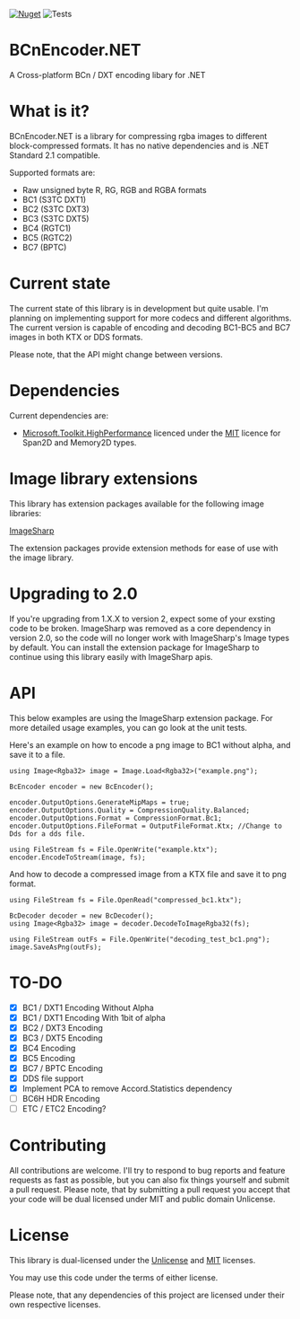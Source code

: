 [![Nuget](https://img.shields.io/nuget/v/BCnEncoder.Net)](https://www.nuget.org/packages/BCnEncoder.Net/)
![Tests](https://github.com/Nominom/BCnEncoder.NET/workflows/Tests/badge.svg)

# BCnEncoder.NET
A Cross-platform BCn / DXT encoding libary for .NET

# What is it?
BCnEncoder.NET is a library for compressing rgba images to different block-compressed formats. It has no native dependencies and is .NET Standard 2.1 compatible.

Supported formats are:
 - Raw unsigned byte R, RG, RGB and RGBA formats
 - BC1 (S3TC DXT1)
 - BC2 (S3TC DXT3)
 - BC3 (S3TC DXT5)
 - BC4 (RGTC1)
 - BC5 (RGTC2)
 - BC7 (BPTC)

# Current state
The current state of this library is in development but quite usable. I'm planning on implementing support for more codecs and 
different algorithms. The current version is capable of encoding and decoding BC1-BC5 and BC7 images in both KTX or DDS formats.

Please note, that the API might change between versions.
# Dependencies
Current dependencies are:
* [Microsoft.Toolkit.HighPerformance](https://github.com/windows-toolkit/WindowsCommunityToolkit) licenced under the [MIT](https://opensource.org/licenses/MIT) licence for Span2D and Memory2D types.

# Image library extensions
This library has extension packages available for the following image libraries:

[ImageSharp](https://www.nuget.org/packages/BCnEncoder.Net.ImageSharp/)

The extension packages provide extension methods for ease of use with the image library.

# Upgrading to 2.0

If you're upgrading from 1.X.X to version 2, expect some of your exsting code to be broken. ImageSharp was removed as a core dependency in version 2.0, so the code will no longer work with ImageSharp's Image types by default. You can install the extension package for ImageSharp to continue using this library easily with ImageSharp apis.

# API
This below examples are using the ImageSharp extension package. For more detailed usage examples, you can go look at the unit tests. 

Here's an example on how to encode a png image to BC1 without alpha, and save it to a file.
```CSharp
using Image<Rgba32> image = Image.Load<Rgba32>("example.png");

BcEncoder encoder = new BcEncoder();

encoder.OutputOptions.GenerateMipMaps = true;
encoder.OutputOptions.Quality = CompressionQuality.Balanced;
encoder.OutputOptions.Format = CompressionFormat.Bc1;
encoder.OutputOptions.FileFormat = OutputFileFormat.Ktx; //Change to Dds for a dds file.

using FileStream fs = File.OpenWrite("example.ktx");
encoder.EncodeToStream(image, fs);
```

And how to decode a compressed image from a KTX file and save it to png format.
```CSharp
using FileStream fs = File.OpenRead("compressed_bc1.ktx");

BcDecoder decoder = new BcDecoder();
using Image<Rgba32> image = decoder.DecodeToImageRgba32(fs);

using FileStream outFs = File.OpenWrite("decoding_test_bc1.png");
image.SaveAsPng(outFs);
```

# TO-DO

- [x] BC1 / DXT1 Encoding Without Alpha
- [x] BC1 / DXT1 Encoding With 1bit of alpha
- [x] BC2 / DXT3 Encoding
- [x] BC3 / DXT5 Encoding
- [x] BC4 Encoding
- [x] BC5 Encoding
- [x] BC7 / BPTC Encoding
- [x] DDS file support
- [x] Implement PCA to remove Accord.Statistics dependency
- [ ] BC6H HDR Encoding
- [ ] ETC / ETC2 Encoding?

# Contributing
All contributions are welcome. I'll try to respond to bug reports and feature requests as fast as possible, but you can also fix things yourself and submit a pull request. Please note, that by submitting a pull request you accept that your code will be dual licensed under MIT and public domain Unlicense.

# License
This library is dual-licensed under the [Unlicense](https://unlicense.org/) and [MIT](https://opensource.org/licenses/MIT) licenses.

You may use this code under the terms of either license.

Please note, that any dependencies of this project are licensed under their own respective licenses.
